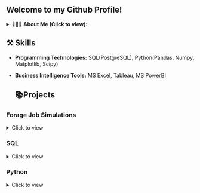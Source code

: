 ## Welcome to my Github Profile!
<details>
<summary><b> 🙋🏽‍♂ About Me (Click to view): </b></summary>
  <p> 
I'm a Data analyst keen to answer business questions by analyzing data for business growth. I have a background in Research and Information Technology, Library and Information Science to be precise with strong Information Technology skills honed through my work experience as a Librarian for over 12 years. 

A skilled data analyst with industry experience in collecting, organizing, reporting, analyzing, visualizing, interpreting and disseminating analytical findings.i am  Creative in finding solutions to problems and determining modifications for optimal use of organizational data. Organized and timely in providing staff, departmental members, and executive management with reports on specific data findings and their impact on organizational growth and success.

Currently, I freelance for organizations and individuals in data analytics-related projects.

I have excellent analytical skills and attention to detail and I am great at working in teams. I am happy working alone with my head deep in numbers or working as a motivated part of a team to consistently contribute to team efforts and organizational improvements. I am open-minded and focused on new developments in my field. 
   
  </p>
 </details>

 ## ⚒️ Skills
- **Programming Technologies:** SQL(PostgreSQL), Python(Pandas, Numpy, Matplotlib, Scipy)
 
- **Business Intelligence Tools:** MS Excel, Tableau, MS PowerBI

   ## 📚Projects

### Forage Job Simulations 
 <details>
   <summary> Click to view
   </summary>
  <ul>
    <li><a href ="https://github.com/phuad23/-Accenture-North-America---Data-Analytics-and-Visualization-Job-Simulation"> Accenture - North America, Virtual Job Simulation
    </a>  
    </li>
  </ul>
  </details>

   ### SQL
<details>
  <summary> Click to view
   </summary>
  <ul>
   <li><a href= "https://github.com/phuad23/Grocery-Store-Sales"> Grocery Store Sales - PostgreSQL
   </a></li>
   <li><a href= "https://github.com/phuad23/Analysis-of-a-Tech-Company-Customers-Satisfaction-Rating-using-SQL"> Analyzing of a Tech Company Customer Satisfaction Rating - SQL
   </a></li>
    <li><a href= "https://github.com/phuad23/Analysis-of-Motorcycle-Part-Sales"> Analyzing Motorcycle Part Sales
   </a></li>
  </ul>
 </details>

  ### Python
  <details>
   <summary> Click to view
   </summary>
    <ul>
    <li><a href= "https://github.com/phuad23/Product-Sales-Analysis"> Product Sales Analysis
   </a></li>
    <li><a href= "https://github.com/JachimmaChristian/Exploring-NYC-Public-School-Test-Results-Scores-Python/blob/main/notebook.ipynb"> Exploring NYC Public School Test Results Scores
   </a></li>
    </ul>
 </details>


